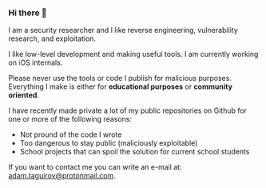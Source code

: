 ### Hi there 👋

I am a security researcher and I like reverse engineering, vulnerability research, and exploitation.

I like low-level development and making useful tools. I am currently working on iOS internals.

Please never use the tools or code I publish for malicious purposes. Everything I make is either for **educational purposes** or **community oriented**.

I have recently made private a lot of my public repositories on Github for one or more of the following reasons:

- Not pround of the code I wrote
- Too dangerous to stay public (maliciously exploitable)
- School projects that can spoil the solution for current school students

If you want to contact me you can write an e-mail at: adam.taguirov@protonmail.com.

<!--
**AdamTaguirov/AdamTaguirov** is a ✨ _special_ ✨ repository because its `README.md` (this file) appears on your GitHub profile.

Here are some ideas to get you started:

- 🔭 I’m currently working on ...
- 🌱 I’m currently learning ...
- 👯 I’m looking to collaborate on ...
- 🤔 I’m looking for help with ...
- 💬 Ask me about ...
- 📫 How to reach me: ...
- 😄 Pronouns: ...
- ⚡ Fun fact: ...
-->
